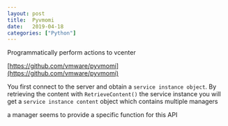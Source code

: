 ```yaml
---
layout: post
title:  Pyvmomi
date:   2019-04-18
categories: ["Python"]
---
```


Programmatically perform actions to vcenter

[https://github.com/vmware/pyvmomi](https://github.com/vmware/pyvmomi)

You first connect to the server and obtain a `service instance object`. By retrieving the content with `RetrieveContent()` the service instance you will get a `service instance content` object which contains multiple managers
    
a manager seems to provide a specific function for this API

